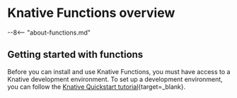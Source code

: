 # Knative Functions overview

--8<-- "about-functions.md"

## Getting started with functions

Before you can install and use Knative Functions, you must have access to a Knative development environment. To set up a development environment, you can follow the [Knative Quickstart tutorial](../getting-started/){target=_blank}.
